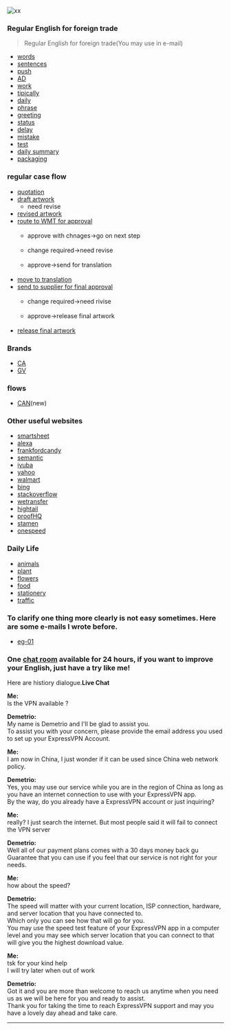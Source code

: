 ![xx](http://img.blog.csdn.net/20130624212825484?watermark/2/text/aHR0cDovL2Jsb2cuY3Nkbi5uZXQvanB0aWFuY2Fp/font/5a6L5L2T/fontsize/400/fill/I0JBQkFCMA==/dissolve/70/gravity/Center)
### Regular English for foreign trade
> Regular English for foreign trade(You may use in e-mail)
- [words](https://github.com/ScottXiong/scott_English/blob/master/files/words.md)
- [sentences](https://github.com/ScottXiong/scott_English/blob/master/files/sentences.md)
- [push](https://github.com/ScottXiong/scott_English/blob/master/files/push.md)
- [AD](https://github.com/ScottXiong/scott_English/blob/master/files/ad.md)
- [work](https://github.com/ScottXiong/scott_English/blob/master/files/work.md)
- [tipically](https://github.com/ScottXiong/scott_English/blob/master/files/tipically.md)
- [daily](https://github.com/ScottXiong/scott_English/blob/master/files/daily.md)
- [phrase](https://github.com/ScottXiong/scott_English/blob/master/files/phrase.md)
- [greeting](https://github.com/ScottXiong/scott_English/blob/master/files/greeting.md)
- [status](https://github.com/ScottXiong/scott_English/blob/master/files/status.md)
- [delay](https://github.com/ScottXiong/scott_English/blob/master/files/delay.md)
- [mistake](https://github.com/ScottXiong/scott_English/blob/master/files/mistake.md)
- [test](https://github.com/ScottXiong/scott_English/blob/master/files/test.md)
- [daily summary](https://github.com/ScottXiong/scott_English/blob/master/files/daily_summary.md)
- [packaging](https://github.com/ScottXiong/scott_English/blob/master/files/packaging.md)

### regular case flow
- [quotation](https://github.com/ScottXiong/scott_English/blob/master/files/quotation.md)
- [draft artwork]()
  * need revise
- [revised artwork]()
- [route to WMT for approval]()
   <ul>
    <li>approve with chnages->go on next step</li>  
    <li>change required->need revise</li>  
    <li>approve->send for translation</li>  
   </ul>
- [move to translation]()
- [send to supplier for final approval]()
   <ul>
    <li>change required->need rivise</li>  
    <li>approve->release final artwork</li>  
   </ul>
- [release final artwork]()

### Brands
- [CA](https://github.com/ScottXiong/scott_English/blob/master/files/CA.md)
- [GV](https://github.com/ScottXiong/scott_English/blob/master/files/GV.md)
### flows
- [CAN](https://github.com/ScottXiong/scott_English/blob/master/files/canada_flow.md)(new)
### Other useful websites
- [smartsheet](https://www.smartsheet.com)
- [alexa](https://try.alexa.com)
- [frankfordcandy](http://www.frankfordcandy.com)
- [semantic](https://semantic-ui.com/introduction/getting-started.html)
- [iyuba](http://www.iyuba.com)
- [yahoo](https://www.yahoo.com)
- [walmart](http://engage.walmart-jump.com/app/home)
- [bing](http://cn.bing.com/videos/trending)
- [stackoverflow](https://stackoverflow.com)
- [wetransfer](https://wetransfer.com)
- [hightail](https://www.hightail.com)
- [proofHQ](https://resources.workfront.com/workfront-for-it-teams)
- [stamen](https://stamen.com)
- [onespeed](https://onespeed.io/blog/post/javascript-performance-lag/)

### Daily Life
- [animals](http://cn.bing.com/images/search?q=animals+worksheet&qpvt=animals+worksheet&FORM=IGRE)
- [plant](http://cn.bing.com/search?q=plant+worksheet&go=搜索&qs=n&form=QBRE&sp=-1&pq=plant+worksheet&sc=4-15&sk=&cvid=7E3D58361D354D9589837900A7E33735)
- [flowers](http://cn.bing.com/images/search?q=flower+worksheet&go=搜索&qs=n&form=QBIDMH&sp=-1&pq=flower+worksheet&sc=5-16&sk=&cvid=C67D47D520CB4D939CED4800DD111B41)
- [food](http://cn.bing.com/images/search?q=food+worksheets&go=搜索&qs=n&form=QBIR&sp=-1&pq=food+worksheets&sc=8-15&sk=&cvid=5B79338D2A5B4104930B8EB5A4933F9A)
- [stationery](http://cn.bing.com/images/search?q=stationery+worksheets&go=搜索&qs=n&form=QBIR&sp=-1&pq=stationery+worksheets&sc=0-21&sk=&cvid=E6CF57367D544E46A3F9A253765D3508)
- [traffic](http://cn.bing.com/images/search?q=traffic+worksheets&go=搜索&qs=n&form=QBIR&sp=-1&pq=traffic+worksheets&sc=0-18&sk=&cvid=A65865A67940492E8ED63B43C37856B9)
### To clarify one thing more clearly is not easy sometimes. Here are some e-mails I wrote before.
- [eg-01](https://github.com/ScottXiong/scott_English/blob/master/hard/one.md)
### One [chat room](https://www.buy-express-vpn-in-cn.xyz/order) available for 24 hours, if you want to improve your English, just have a try like me!
Here are histiory dialogue.**Live Chat**

**Me:**<br>
Is the VPN available ? <br>

**Demetrio:**<br>
My name is Demetrio and I'll be glad to assist you.<br>
To assist you with your concern, please provide the email address you used to set up your ExpressVPN Account.<br>

**Me:**<br>
I am now in China, I just wonder if it can be used since China web network policy.<br>

**Demetrio:**<br>
Yes, you may use our service while you are in the region of China as long as you have an internet connection to use with your ExpressVPN app.<br>
By the way, do you already have a ExpressVPN account or just inquiring?<br>

**Me:**<br>
really? I just search the internet. But most people said it will fail to connect the VPN server<br>

**Demetrio:**<br>
Well all of our payment plans comes with a 30 days money back gu<br>
Guarantee that you can use if you feel that our service is not right for your needs.<br>

**Me:**<br>
how about the speed?<br>

**Demetrio:**<br>
The speed will matter with your current location, ISP connection, hardware, and server location that you have connected to.<br>
Which only you can see how that will go for you.<br>
You may use the speed test feature of your ExpressVPN app in a computer level and you may see which server location that you can connect to that will give you the highest download value.<br>

**Me:**<br>
tsk for your kind help<br>
I will try later when out of work<br>

**Demetrio:**<br>
Got it and you are more than welcome to reach us anytime when you need us as we will be here for you and ready to assist.<br>
Thank you for taking the time to reach ExpressVPN support and may you have a lovely day ahead and take care.<br>

<hr>
